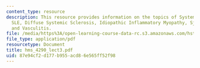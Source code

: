 ```yaml
---
content_type: resource
description: This resource provides information on the topics of Systemic Lupus Erythematosus,
  SLE, Diffuse Systemic Sclerosis, Idiopathic Inflammatory Myopathy, Sjorgen's Syndrome
  and Vasculitis.
file: /media/https%3A/open-learning-course-data-rc.s3.amazonaws.com/hst-021-musculoskeletal-pathophysiology-january-iap-2006/87e94cf2d177b955acd86e565ff52f98_hms_4290_lect3.pdf
file_type: application/pdf
resourcetype: Document
title: hms_4290_lect3.pdf
uid: 87e94cf2-d177-b955-acd8-6e565ff52f98
---
```


